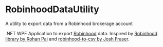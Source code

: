 # RobinhoodDataUtility
A utility to export data from a Robinhood brokerage account

.NET WPF Application to export [Robinhood](https://www.robinhood.com) data.  Inspired by [Robinhood library by Rohan Pai](https://github.com/Jamonek/Robinhood) and [robinhood-to-csv by Josh Fraser](https://github.com/joshfraser/robinhood-to-csv).
